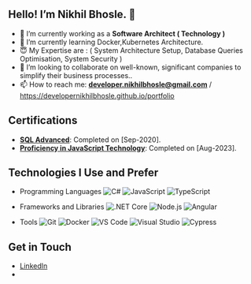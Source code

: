 ## Hello! I’m Nikhil Bhosle. 👋
- 🔭 I’m currently working as a **Software Architect ( Technology )**
- 🌱 I’m currently learning Docker,Kubernetes Architecture.
- 😇 My Expertise are : ( System Architecture Setup, Database Queries Optimisation, System Security )
- 👯 I’m looking to collaborate on well-known, significant companies to simplify their business processes..
- 📫 How to reach me: **developer.nikhilbhosle@gmail.com** / https://developernikhilbhosle.github.io/portfolio

## Certifications
- **[SQL Advanced](https://developernikhilbhosle.github.io/portfolio/images/SQL.png)**: Completed on [Sep-2020].
- **[Proficiency in JavaScript Technology](https://developernikhilbhosle.github.io/portfolio/images/JS.pdf)**: Completed on [Aug-2023].


## Technologies I Use and Prefer

- Programming Languages
![C#](https://img.shields.io/badge/C%23-239120?style=flat&logo=c-sharp&logoColor=white)
![JavaScript](https://img.shields.io/badge/JavaScript-F7DF1E?style=flat&logo=javascript&logoColor=black)
![TypeScript](https://img.shields.io/badge/TypeScript-007ACC?style=flat&logo=typescript&logoColor=white)

- Frameworks and Libraries
![.NET Core](https://img.shields.io/badge/.NET_Core-512BD4?style=flat&logo=.net&logoColor=white)
![Node.js](https://img.shields.io/badge/Node.js-339933?style=flat&logo=nodedotjs&logoColor=white)
![Angular](https://img.shields.io/badge/Angular-DD0031?style=flat&logo=angular&logoColor=white)


- Tools
![Git](https://img.shields.io/badge/Git-F05032?style=flat&logo=git&logoColor=white)
![Docker](https://img.shields.io/badge/Docker-2496ED?style=flat&logo=docker&logoColor=white)
![VS Code](https://img.shields.io/badge/Visual_Studio_Code-0078D4?style=flat&logo=visual%20studio%20code&logoColor=white)
![Visual Studio](https://img.shields.io/badge/Visual_Studio-5C2D91?style=flat&logo=visual%20studio&logoColor=white)
![Cypress](https://img.shields.io/badge/Cypress-17202C?style=flat&logo=cypress&logoColor=white)


## Get in Touch
- [LinkedIn]([https://www.linkedin.com/in/nikhil-bhosle-6ab244188/])
- 

  
<!--
**DeveloperNikhilBhosle/DeveloperNikhilBhosle** is a ✨ _special_ ✨ repository because its `README.md` (this file) appears on your GitHub profile.

Here are some ideas to get you started:

- 🔭 I’m currently working on ...
- 🌱 I’m currently learning ...
- 👯 I’m looking to collaborate on ...
- 🤔 I’m looking for help with ...
- 💬 Ask me about ...
- 📫 How to reach me: ...
- 😄 Pronouns: ...
- ⚡ Fun fact: ...
-->
